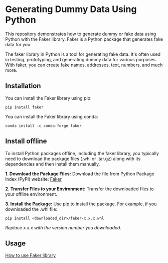 # Generating Dummy Data Using Python

This repository demonstrates how to generate dummy or fake data using Python with the Faker library. Faker is a Python package that generates fake data for you.

The faker library in Python is a tool for generating fake data. It's often used in testing, prototyping, and generating dummy data for various purposes. With faker, you can create fake names, addresses, text, numbers, and much more.

## Installation
You can install the Faker library using pip:
```
pip install faker
```

You can install the Faker library using conda:
```
conda install -c conda-forge faker
```
## Install offline
To install Python packages offline, including the faker library, you typically need to download the package files (.whl or .tar.gz) along with its dependencies and then install them manually. 


**1. Download the Package Files:**
Download the file from Python Package Index (PyPI) website: [Faker](https://pypi.org/project/Faker/#files)

**2. Transfer Files to your Environment:**
Transfer the downloaded files to your offline environment.

**3. Install the Package:**
Use pip to install the package. For example, if you downloaded the .whl file:
```
pip install <downloaded_dir>/faker-x.x.x.whl
```

*Replace x.x.x with the version number you downloaded.*

## Usage
[How to use Faker library](https://github.com/sateeshfrnd/generate-dummy-data/blob/main/generate-dummy-data.ipynb)
